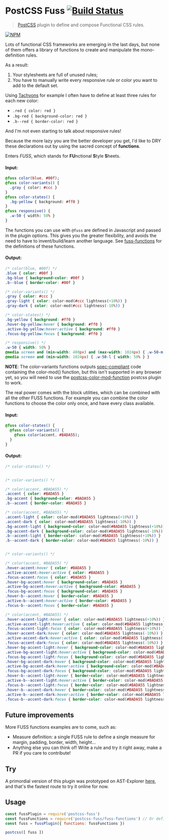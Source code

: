 # PostCSS Fuss [![Build Status][ci-img]][ci]

[ci-img]:  https://travis-ci.org/caesarsol/postcss-fuss.svg
[ci]:      https://travis-ci.org/caesarsol/postcss-fuss

> [PostCSS](https://github.com/postcss/postcss) plugin to define and compose
Functional CSS rules.

[![NPM](https://nodei.co/npm/postcss-fuss.png?compact=true)](https://npmjs.org/package/postcss-fuss)

Lots of functional CSS frameworks are emerging in the last days, but none of
them offers a library of functions to create and manipulate the mono-definition
rules.

As a result:

1. Your stylesheets are full of unused rules;
2. You have to manually write every responsive rule or color you want to add to the default set.

Using [Tachyons](http://tachyons.io/) for example I often have to define at least three rules for each new color:

- `.red { color: red }`
- `.bg-red { background-color: red }`
- `.b--red { border-color: red }`

And I'm not even starting to talk about responsive rules!

Because the more lazy you are the better developer you get, I'd like to DRY these
declarations out by using the sacred concept of **functions**.

Enters *FUSS*, which stands for **FU**nctional **S**tyle **S**heets.

#### Input:

```sass
@fuss color(blue, #00f);
@fuss color-variants() {
  .gray { color: #ccc }
}
@fuss color-states() {
  .bg-yellow { background: #ff0 }
}
@fuss responsive() {
  .w-50 { width: 50% }
}
```

The functions you can use with `@fuss` are defined in Javascript and passed in the plugin options.
This gives you the greater flexibility, and avoids the need to have to invent/build/learn another language.
See [fuss-functions](../blob/master/fuss-functions.js) for the definitions of these functions.

#### Output:

```css
/* color(blue, #00f) */
.blue { color: #00f }
.bg-blue { background-color: #00f }
.b--blue { border-color: #00f }

/* color-variants() */
.gray { color: #ccc }
.gray-light { color: color-mod(#ccc lightness(+10%)) }
.gray-dark { color: color-mod(#ccc lightness(-10%)) }

/* color-states() */
.bg-yellow { background: #ff0 }
.hover-bg-yellow:hover { background: #ff0 }
.active-bg-yellow:hover:active { background: #ff0 }
.focus-bg-yellow:focus { background: #ff0 }

/* responsive() */
.w-50 { width: 50% }
@media screen and (min-width: 480px) and (max-width: 1024px) { .w-50-m { width: 50% } }
@media screen and (min-width: 1024px) { .w-50-l { width: 50% } }
```

**NOTE**: The color-variants functions outputs [spec-compliant](https://www.w3.org/TR/css-color-4/#funcdef-color-mod) code containing the color-mod() function, but this isn't supported in any browser yet, so you will need to use the [postcss-color-mod-function](https://github.com/jonathantneal/postcss-color-mod-function) postcss plugin to work.

The real power comes with the block utilities, which can be combined with all the other FUSS functions. For example you can combine the color functions to choose the color only once, and have every class available.

#### Input:

```sass
@fuss color-states() {
  @fuss color-variants() {
    @fuss color(accent, #BADA55);
  }
}
```

#### Output:

```css
/* color-states() */


/* color-variants() */

/* color(accent, #BADA55) */
.accent { color: #BADA55 }
.bg-accent { background-color: #BADA55 }
.b--accent { border-color: #BADA55 }

/* color(accent, #BADA55) */
.accent-light { color: color-mod(#BADA55 lightness(+10%)) }
.accent-dark { color: color-mod(#BADA55 lightness(-10%)) }
.bg-accent-light { background-color: color-mod(#BADA55 lightness(+10%)) }
.bg-accent-dark { background-color: color-mod(#BADA55 lightness(-10%)) }
.b--accent-light { border-color: color-mod(#BADA55 lightness(+10%)) }
.b--accent-dark { border-color: color-mod(#BADA55 lightness(-10%)) }


/* color-variants() */

/* color(accent, #BADA55) */
.hover-accent:hover { color: #BADA55 }
.active-accent:hover:active { color: #BADA55 }
.focus-accent:focus { color: #BADA55 }
.hover-bg-accent:hover { background-color: #BADA55 }
.active-bg-accent:hover:active { background-color: #BADA55 }
.focus-bg-accent:focus { background-color: #BADA55 }
.hover-b--accent:hover { border-color: #BADA55 }
.active-b--accent:hover:active { border-color: #BADA55 }
.focus-b--accent:focus { border-color: #BADA55 }

/* color(accent, #BADA55) */
.hover-accent-light:hover { color: color-mod(#BADA55 lightness(+10%)) }
.active-accent-light:hover:active { color: color-mod(#BADA55 lightness(+10%)) }
.focus-accent-light:focus { color: color-mod(#BADA55 lightness(+10%)) }
.hover-accent-dark:hover { color: color-mod(#BADA55 lightness(-10%)) }
.active-accent-dark:hover:active { color: color-mod(#BADA55 lightness(-10%)) }
.focus-accent-dark:focus { color: color-mod(#BADA55 lightness(-10%)) }
.hover-bg-accent-light:hover { background-color: color-mod(#BADA55 lightness(+10%)) }
.active-bg-accent-light:hover:active { background-color: color-mod(#BADA55 lightness(+10%)) }
.focus-bg-accent-light:focus { background-color: color-mod(#BADA55 lightness(+10%)) }
.hover-bg-accent-dark:hover { background-color: color-mod(#BADA55 lightness(-10%)) }
.active-bg-accent-dark:hover:active { background-color: color-mod(#BADA55 lightness(-10%)) }
.focus-bg-accent-dark:focus { background-color: color-mod(#BADA55 lightness(-10%)) }
.hover-b--accent-light:hover { border-color: color-mod(#BADA55 lightness(+10%)) }
.active-b--accent-light:hover:active { border-color: color-mod(#BADA55 lightness(+10%)) }
.focus-b--accent-light:focus { border-color: color-mod(#BADA55 lightness(+10%)) }
.hover-b--accent-dark:hover { border-color: color-mod(#BADA55 lightness(-10%)) }
.active-b--accent-dark:hover:active { border-color: color-mod(#BADA55 lightness(-10%)) }
.focus-b--accent-dark:focus { border-color: color-mod(#BADA55 lightness(-10%)) }
```

## Future improvements

More FUSS functions examples are to come, such as:
- Measure definition: a single FUSS rule to define a single measure for margin, padding, border, width, height...
- Anything else you can think of! Write a rule and try it right away, make a PR if you care to contribute!

## Try

A primordial version of this plugin was prototyped on AST-Explorer [here](https://astexplorer.net/#/gist/969f9be1a3b2bfb2bc20e3dec745f388/acc633fe29fdfb22911f5edf4ff5acd4029a9bab),
and that's the fastest route to try it online for now.

## Usage

```js
const fussPlugin = require('postcss-fuss')
const fussFunctions = require('postcss-fuss/fuss-functions') // Or define your own!
const fuss = fussPlugin({ functions: fussFunctions })

postcss([ fuss ])
```
